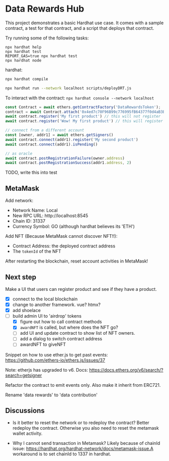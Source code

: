 # Data Rewards Hub

This project demonstrates a basic Hardhat use case. It comes with a sample contract, a test for that contract, and a script that deploys that contract.

Try running some of the following tasks:

```shell
npx hardhat help
npx hardhat test
REPORT_GAS=true npx hardhat test
npx hardhat node
```

hardhat:

```sh
npx hardhat compile

npx hardhat run --network localhost scripts/deployDRT.js
```

To interact with the contract: `npx hardhat console --network localhost`

```JavaScript
const Contract = await ethers.getContractFactory('DataRewardsToken');
contract = await Contract.attach('0x4ed7c70F96B99c776995fB64377f0d4aB3B0e1C1')
await contract.register('My first product') // this will not register
await contract.register('Wow! My first product') // this will register

// connect from a different account
const [owner, addr1] = await ethers.getSigners()
await contract.connect(addr1).register('My second product')
await contract.connect(addr1).isPending()

// as oracle
await contract.postRegistrationFailure(owner.address)
await contract.postRegistrationSuccess(addr1.address, 2) 
```

TODO, write this into test

## MetaMask

Add network:

- Network Name: Local
- New RPC URL: http://localhost:8545
- Chain ID: 31337
- Currency Symbol: GO (although hardhat believes its 'ETH')

Add NFT (Because MetaMask cannot discover NFT!!):

- Contract Address: the deployed contract address
- The `tokenId` of the NFT

After restarting the blockchain, reset account activities in MetaMask!

## Next step

Make a UI that users can register product and see if they have a product.

- [x] connect to the local blockchain
- [x] change to another framework. vue? htmx?
- [x] add shoelace
- [ ] build admin UI to 'airdrop' tokens
    - [x] figure out how to call contract methods
    - [x] `awardNFT` is called, but where does the NFT go?
    - [ ] add UI and update contract to show list of NFT owners.
    - [ ] add a dialog to switch contract address
    - [ ] awardNFT to giveNFT

Snippet on how to use ether.js to get past events:
https://github.com/ethers-io/ethers.js/issues/37

Note: etherjs has upgraded to v6.
Docs:
https://docs.ethers.org/v6/search/?search=getsigner

Refactor the contract to emit events only. Also make it inherit from ERC721.

Rename 'data rewards' to 'data contribution'

## Discussions

- Is it better to reset the network or to redeploy the contract?
  Better redeploy the contract. Otherwise you also need to reset the metamask wallet activity.

- Why I cannot send transaction in Metamask?
  Likely because of chainId issue: https://hardhat.org/hardhat-network/docs/metamask-issue.A workaround is to set chainId to 1337 in hardhat.

